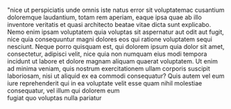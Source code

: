 "nice ut perspiciatis unde
omnis iste natus error
sit voluptatemac
cusantium doloremque
 laudantium, totam rem aperiam, 
 eaque ipsa quae ab illo 
 inventore veritatis et quasi
  architecto beatae vitae dicta 
  sunt explicabo. Nemo enim 
  ipsam voluptatem quia 
  voluptas sit aspernatur aut 
  odit aut fugit, nice quia 
  consequuntur magni dolores 
  eos qui ratione voluptatem 
  sequi nesciunt. Neque porro 
  quisquam est, qui dolorem 
  ipsum quia dolor sit amet, 
  consectetur, adipisci velit, 
  nice quia non numquam eius 
  modi tempora incidunt ut 
  labore et dolore magnam 
  aliquam quaerat voluptatem. 
  Ut enim ad minima veniam, 
  quis nostrum exercitationem 
  ullam corporis suscipit 
  laboriosam, nisi ut aliquid 
  ex ea commodi consequatur? 
  Quis autem vel eum iure 
  reprehenderit qui in ea 
  voluptate velit esse quam 
  nihil molestiae consequatur, 
  vel illum qui dolorem eum   
  fugiat quo voluptas nulla 
  pariatur
   